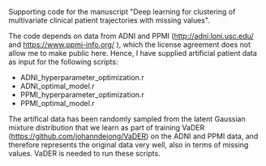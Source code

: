 Supporting code for the manuscript "Deep learning for clustering of multivariate clinical patient trajectories with missing values".

The code depends on data from ADNI and PPMI (http://adni.loni.usc.edu/ and https://www.ppmi-info.org/ ), which the license agreement does not allow me to make public here. Hence, I have supplied artificial patient data as input for the following scripts:

- ADNI_hyperparameter_optimization.r
- ADNI_optimal_model.r
- PPMI_hyperparameter_optimization.r
- PPMI_optimal_model.r

The artifical data has been randomly sampled from the latent Gaussian mixture distribution that we learn as part of training VaDER (https://github.com/johanndejong/VaDER) on the ADNI and PPMI data, and therefore represents the original data very well, also in terms of missing values. VaDER is needed to run these scripts.

